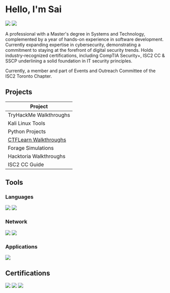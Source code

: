 # Hello, I'm Sai
<a href="https://www.linkedin.com/in/swaroopksn130399/"><img src="https://img.shields.io/badge/-LinkedIn-0072b1?&style=for-the-badge&logo=linkedin&logoColor=black" /></a>
<a href="https://medium.com/@sai.kantamuneni"><img src="https://img.shields.io/badge/-Medium-00ab6c?style=for-the-badge&logo=medium&logoColor=white" /></a>

A professional with a Master's degree in Systems and Technology, complemented by a year of hands-on experience in software development. Currently expanding expertise in cybersecurity, demonstrating a commitment to staying at the forefront of digital security trends. Holds industry-recognized certifications, including CompTIA Security+, ISC2 CC & SSCP underlining a solid foundation in IT security principles.

Currently, a member and part of Events and Outreach Committee of the ISC2 Toronto Chapter.

## Projects

| Project                                       |
|-----------------------------------------------|
| TryHackMe Walkthroughs                        |
| Kali Linux Tools                              |
| Python Projects                               |
| <a href="https://github.com/sai-kantamuneni/CTFLearn-Walkthroughs">CTFLearn Walkthroughs</a>|
| Forage Simulations                            |
| Hacktoria Walkthroughs                        | 
| ISC2 CC Guide                                 | 

## Tools

### Languages
<div>
  <img src="https://img.shields.io/badge/-Python-3670A0?style=for-the-badge&logo=python&logoColor=ffdd54" />
  <img src="https://img.shields.io/badge/-SQL-4479A1?style=for-the-badge&logo=sql&logoColor=white" />
</div>

### Network
<div>
    <img src="https://img.shields.io/badge/-Wireshark-1679A7?&style=for-the-badge&logo=Wireshark&logoColor=white" />
    <img src="https://img.shields.io/badge/-Nmap-2D5775?style=for-the-badge&logo=nmap&logoColor=white" />
</div>

### Applications
<div>
  <img src="https://img.shields.io/badge/-MS--Office-D83B01?style=for-the-badge&logo=microsoft-office&logoColor=white" />
</div>

## Certifications
<div>
<img src="https://img.shields.io/badge/-Security%2B-FF0000?&style=for-the-badge&logo=CompTIA&logoColor=white" />
<img src="https://img.shields.io/badge/-ISC2%20CC-00a3cc?style=for-the-badge&logo=isc2&logoColor=white" />
<img src="https://img.shields.io/badge/-ISC2%20SSCP-00a3cc?style=for-the-badge&logo=isc2&logoColor=white" />
</div>

